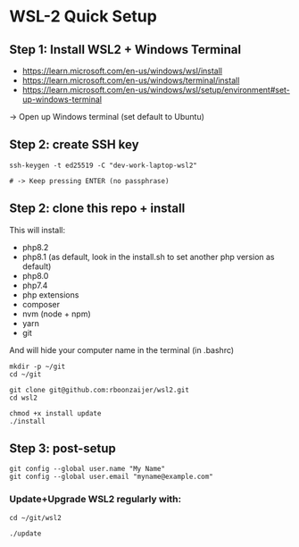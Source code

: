 # WSL-2 Quick Setup

## Step 1: Install WSL2 + Windows Terminal

- https://learn.microsoft.com/en-us/windows/wsl/install
- https://learn.microsoft.com/en-us/windows/terminal/install
- https://learn.microsoft.com/en-us/windows/wsl/setup/environment#set-up-windows-terminal

-> Open up Windows terminal (set default to Ubuntu)

## Step 2: create SSH key

```
ssh-keygen -t ed25519 -C "dev-work-laptop-wsl2"

# -> Keep pressing ENTER (no passphrase)
```

## Step 2: clone this repo + install

This will install:
- php8.2
- php8.1 (as default, look in the install.sh to set another php version as default)
- php8.0
- php7.4
- php extensions
- composer
- nvm (node + npm)
- yarn
- git

And will hide your computer name in the terminal (in .bashrc)

```
mkdir -p ~/git
cd ~/git

git clone git@github.com:rboonzaijer/wsl2.git
cd wsl2

chmod +x install update
./install
```

## Step 3: post-setup

```
git config --global user.name "My Name"
git config --global user.email "myname@example.com"
```

### Update+Upgrade WSL2 regularly with:

```
cd ~/git/wsl2

./update
```
